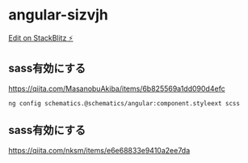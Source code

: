 # angular-sizvjh

[Edit on StackBlitz ⚡️](https://stackblitz.com/edit/angular-sizvjh)


## sass有効にする
https://qiita.com/MasanobuAkiba/items/6b825569a1dd090d4efc
```
ng config schematics.@schematics/angular:component.styleext scss
```

## sass有効にする
https://qiita.com/nksm/items/e6e68833e9410a2ee7da
